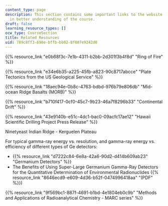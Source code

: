 ```yaml
---
content_type: page
description: This section contains some important links to the website which are useful
  in better understanding of the course.
draft: false
learning_resource_types: []
ocw_type: CourseSection
title: Related Resources
uid: 789c8ff3-698e-bffb-bb02-8f887e9242d0
---
```

{{% resource_link "e0b68f3c-7e1b-4311-b2bb-2d301f3b4f8d" "Ring of Fire" %}}

{{% resource_link "e34e6b35-a225-45fb-a823-90c8717abcce" "Plate Tectonics from the US Geological Service" %}}

{{% resource_link "18aec94e-0b8c-4763-bdbd-976b79e806db" "Mid-ocean Ridge Basalts (MORB)" %}}

{{% resource_link "b710f417-0cf0-45c7-9b23-46a7f8296b33" "Continental Drift" %}}

{{% resource_link "43e9140b-e51c-4dc1-bac0-09acfc17ae12" "Hawaii Scientific Drilling Project Press Release" %}}

Ninetyeast Indian Ridge - Kerguelen Plateau

For typical gamma-ray energy vs. resolution, and gamma-ray energy vs. efficiency of different types of Ge detectors:

- {{% resource_link "d7222c84-6e8a-42a6-90d2-d414b609ab23" "Germanium Detectors" %}}
- The Benefits of Using Super-Large Germanium Gamma-Ray Detectors for the Quantitative Determination of Environmental Radionuclides {{% resource_link "8646ecd9-e609-4d36-b52f-0474996418aa" "(PDF" %}})

{{% resource_link "9f569bc1-887f-4691-b1bd-4e1804eb0c9b" "Methods and Applications of Radioanalytical Chemistry - MARC series" %}}